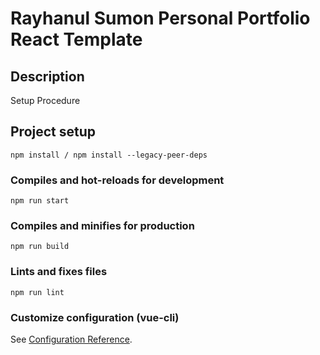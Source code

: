 # Rayhanul Sumon Personal Portfolio React Template

## Description

Setup Procedure 

## Project setup

```
npm install / npm install --legacy-peer-deps
``` 

### Compiles and hot-reloads for development

```
npm run start
```

### Compiles and minifies for production 

``` 
npm run build
```

### Lints and fixes files

```
npm run lint
```

### Customize configuration (vue-cli)

See [Configuration Reference](https://cli.vuejs.org/config/).
